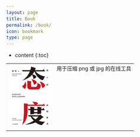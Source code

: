 ```yaml
---
layout: page
title: Book
permalink: /book/
icon: bookmark
type: page
---
```


* content
{:toc}
<table width="100%"   >
        <tr>           
           <td align="center" width="115px"><img src="https://raw.githubusercontent.com/HG1227/image/master/img_tuchuang/20200108183920.jpg" width="115px" height="172px"/></td>
           <td valign="top" > 用于压缩 png 或 jpg 的在线工具 </td>
        </tr>
</table>








